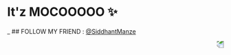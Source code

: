 # It'z MOCOOOOO ✨

_ ## FOLLOW MY FRIEND : <a href="https://github.com/SiddhantManze" alt="friend"> @SiddhantManze </a>


<img align="right" style="transform: rotate(180deg);" src="https://media.discordapp.net/attachments/662625274474659850/783020862404165652/d8p27j1-2b080c34-b5bb-4b30-99c5-cf095817a0a4.png">
